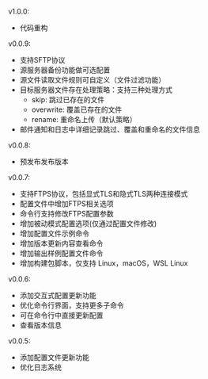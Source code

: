 v1.0.0:
  - 代码重构

v0.0.9:
  - 支持SFTP协议
  - 源服务器备份功能做可选配置
  - 源文件读取文件规则可自定义（文件过滤功能）
  - 目标服务器文件存在处理策略：支持三种处理方式
    - skip: 跳过已存在的文件
    - overwrite: 覆盖已存在的文件
    - rename: 重命名上传（默认策略）
  - 邮件通知和日志中详细记录跳过、覆盖和重命名的文件信息

v0.0.8:
  - 预发布发布版本

v0.0.7:
  - 支持FTPS协议，包括显式TLS和隐式TLS两种连接模式
  - 配置文件中增加FTPS相关选项
  - 命令行支持修改FTPS配置参数
  - 增加被动模式配置选项(仅通过配置文件修改)
  - 增加配置文件示例命令
  - 增加版本更新内容查看命令
  - 增加输出样例配置文件命令
  - 增加构建包脚本，仅支持 Linux，macOS，WSL Linux

v0.0.6:
  - 添加交互式配置更新功能
  - 优化命令行界面，支持更多子命令
  - 可在命令行中直接更新配置
  - 查看版本信息

v0.0.5:
  - 添加配置文件更新功能
  - 优化日志系统